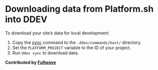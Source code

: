 # Downloading data from Platform.sh into DDEV

To download your site’s data for local development:

1. Copy the [sync](./sync) command to the `.ddev/commands/host/` directory.
2. Set the `PLATFORM_PROJECT` variable to the ID of your project.
3. Run `ddev sync` to download data.

**Contributed by [Fullwave](https://fullwaveagency.com/)**
